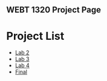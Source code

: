 ## WEBT 1320 Project Page

<h1> Project List</h1>

<ul>
    <li><a href="lab2/index.html" target="_blank"> Lab 2</a>
    <li><a href="lab3/index.html" target="_blank"> Lab 3</a>
    <li><a href="lab4/index.html" target="_blank"> Lab 4</a>
    <li><a href="Final/index.html" target="_blank"> Final</a> 
</ul>